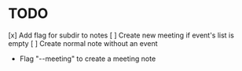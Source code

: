 # TODO

[x] Add flag for subdir to notes
[ ] Create new meeting if event's list is empty
[ ] Create normal note without an event
  - Flag "--meeting" to create a meeting note
  
